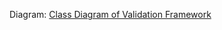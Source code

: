 Diagram: [Class Diagram of Validation Framework](https://app.diagrams.net/#G1C3hk-qsg_GWU0oFbMHrdB9XsjpQ-w4Tc)